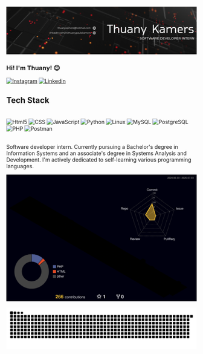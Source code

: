 <p align="center">
  <img src="https://github.com/ThuanyKamers/ThuanyKamers/blob/main/images/capalinkedin.png?raw=true" alt="Capa GitHub">
</p>

### Hi! I'm Thuany! 😊

[![Instagram](https://img.shields.io/badge/Instagram-E4405F?style=for-the-badge&logo=instagram&logoColor=white)](https://www.instagram.com/thuany.pk/)
[![Linkedin](	https://img.shields.io/badge/LinkedIn-0077B5?style=for-the-badge&logo=linkedin&logoColor=white)](https://www.linkedin.com/in/thuanypaulakamers/)


## Tech Stack

<div style="display: inline_block"><br/>
  <img align="center" alt="Html5" src="https://img.shields.io/badge/HTML5-E34F26?style=for-the-badge&logo=html5&logoColor=white" />
  <img align="center" alt="CSS" src="https://img.shields.io/badge/CSS-239120?&style=for-the-badge&logo=css3&logoColor=white" />
  <img align="center" alt="JavaScript" src="https://img.shields.io/badge/JavaScript-F7DF1E?logo=javascript&logoColor=black&style=for-the-badge" />
  <img align="center" alt="Python" src="https://img.shields.io/badge/Python-3776AB?style=for-the-badge&logo=python&logoColor=white" />
  <img align="center" alt="Linux" src="https://img.shields.io/badge/Linux-E34F26?logo=linux&logoColor=black&style=for-the-badge" />
  <img align="center" alt="MySQL" src="https://img.shields.io/badge/mysql-4479A1.svg?style=for-the-badge&logo=mysql&logoColor=white" />
  <img align="center" alt="PostgreSQL" src="https://img.shields.io/badge/PostgreSQL-316192?logo=postgresql&logoColor=white&style=for-the-badge" />
  <img align="center" alt="PHP" src="https://img.shields.io/badge/PHP-777BB4?logo=php&logoColor=white&style=for-the-badge" />
  <img align="center" alt="Postman" src="https://img.shields.io/badge/Postman-FF6C37.svg?style=for-the-badge&logo=Postman&logoColor=white" />
</div><br/>

Software developer intern.
Currently pursuing a Bachelor's degree in Information Systems and an associate's degree in Systems Analysis and Development. I'm actively dedicated to self-learning various programming languages.

![](./profile-3d-contrib/profile-night-rainbow.svg)

<div align = center>

<img src="https://raw.githubusercontent.com/ThuanyKamers/ThuanyKamers/output/snake.svg" alt="Snake animation" />

</div>

